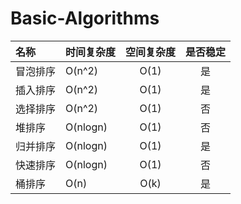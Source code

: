 # Basic-Algorithms

| 名称 | 时间复杂度 | 空间复杂度 | 是否稳定 |
|:--------|:--------|:--------:|:--------:|
| 冒泡排序 | O(n^2) | O(1) | 是 |
| 插入排序 | O(n^2) | O(1) | 是 |
| 选择排序 | O(n^2) | O(1) | 否 |
| 堆排序 | O(nlogn) | O(1) | 否 |
| 归并排序 | O(nlogn) | O(1) | 是 |
| 快速排序 | O(nlogn) | O(1) | 否 |
| 桶排序 | O(n)| O(k) | 是 |